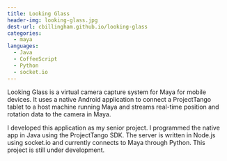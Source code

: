 ```yaml
---
title: Looking Glass
header-img: looking-glass.jpg
dest-url: cbillingham.github.io/looking-glass
categories:
  - maya
languages:
  - Java
  - CoffeeScript
  - Python
  - socket.io
---
```

Looking Glass is a virtual camera capture system for Maya for mobile devices. It
uses a native Android application to connect a ProjectTango tablet to a host machine running Maya and
streams real-time position and rotation data to the camera in Maya.

I developed this application as my senior project. I programmed the native app in Java using
the ProjectTango SDK. The server is written in Node.js using socket.io and currently connects to
Maya through Python. This project is still under development.